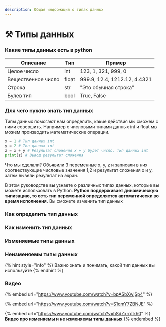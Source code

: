 ```yaml
---
description: Общая информация о типах данных
---
```


# ⚒ Типы данных

### Какие типы данных есть в python

| Описание           | Тип   | Пример                       |
| ------------------ | ----- | ---------------------------- |
| Целое число        |  int  | 123, 1, 321, 999, 0          |
| Вещественное число | float | 999.9, 12.4, 1212.12, 4.4321 |
| Строка             | str   | "Это обычная строка"         |
| Булев тип          | bool  | True, False                  |

### Для чего нужно знать тип данных

Типы данных помогают нам определить, какие действия мы сможем с ними совершить. Например c числовыми типами данных int и float мы можем производить математические операции.

```python
x = 1 # Тип данных int
y = 2 # Тип данных int
z = x + y # Результат сложения x + y будет число, тип данных int
print(z) # Вывод результат сложения
```

Что мы сделали? Объявили 3 переменные x, y, z и записали в них соотвествующие числовые значения 1,2 и результат сложения x и y, затем вывели результат на экран.&#x20;



В этом руководстве вы узнаете о различных типах данных, которые вы можете использовать в Python. **Python поддерживает динамическую типизацию, то есть тип переменной определяется автоматически во время исполнения.** Вы сможете изменить тип данных

### Как определить тип данных

### Как изменить тип данных



### Изменяемые типы данных



### Неизменяемы типы данных



{% hint style="info" %}
Важно знать и понимать, какой тип данных вы используйте
{% endhint %}

### Видео

{% embed url="https://www.youtube.com/watch?v=bpASbXwjSp4" %}

{% embed url="https://www.youtube.com/watch?v=S1qmY7ZBNJE" %}

{% embed url="https://www.youtube.com/watch?v=hSdZxrpTkh0" %}
&#x20;**Видео про изменяемы и не изменяемы типы данных**
{% endembed %}
